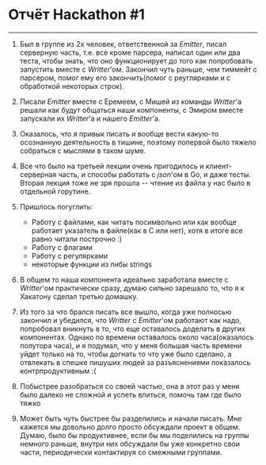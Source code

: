 # Отчёт Hackathon #1
***
1. Был в группе из 2х человек, ответственной за _Emitter_, писал серверную часть, т.е. все кроме парсера, написал один или два теста, чтобы знать, что оно функционирует до того как попробовать запустить вместе с _Writter_'ом. Закончил чуть раньше, чем тиммейт с парсером, помог ему его закончить(помог с реуглярками и с обработкой некоторых строк).

2. Писали _Emitter_ вместе с Еремеем, с Мишей из команды _Writter_'a решали как будут общаться наши компоненты, с Эмиром вместе запускали их _Writter_'a и нашего _Emitter_'a.

3. Оказалось, что я привык писать и вообще вести какую-то осознанную деятельность в тишине, поэтому попервой было тяжело собраться с мыслями в таком шуме.

4. Все что было на третьей лекции очень пригодилось и клиент-серверная часть, и способы работать с _json_'ом в Go, и даже тесты. Вторая лекция тоже не зря прошла -- чтение из файла у нас было в отдельной горутине.

5. Пришлось погуглить: 
    * Работу с файлами, как читать посимвольно или как вообще работает указатель в файле(как в С или нет), хотя в итоге все равно читали построчно :) 
    * Работу с флагами
    * Работу с регулярками
    * некоторые функции из либы strings

6. В общем то наша компонента идеально заработала вместе с _Writter_'ом практически сразу, думаю сильно зарешало то, что я к Хакатону сделал третью домашку.

7. Из того за что брался писать все вышло, когда уже полносью закончил и убедился, что _Writter_ с  _Emitter_'ом работают как надо, попробовал вникнуть в то, что еще оставалось доделать в других компонентах. Однако по времени оставалось около часа(оказалось полутора часа), и я подумал, что у меня большая часть времени уйдет только на то, чтобы догнать то что уже было сделано, а отвлекать в спешке пишуших людей за разъяснениями показалось контрпродуктивным :(

8. Побыстрее разобраться со своей частью, она в этот раз у меня было далеко не сложной и успеть влиться, помочь там где было тяжко

9. Может быть чуть быстрее бы разделились и начали писать.
Мне кажется мы довольно долго просто обсуждали проект в общем. Думаю, было бы продуктивнее, если бы мы поделились на группы немного раньше, внутри них обсуждали бы уже конкретно свои части, периодически контактируя со смежными группами. 
